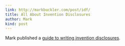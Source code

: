 ```yaml
---
link: http://markbuckler.com/post/idf/
title: All About Invention Disclosures
author: Mark
kind: post
---
```

Mark published a [guide to writing invention disclosures](http://markbuckler.com/post/idf/).
